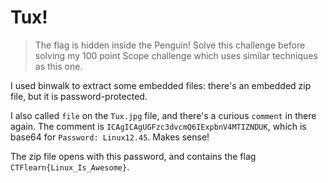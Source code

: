 # Tux!

> The flag is hidden inside the Penguin! Solve this challenge before solving my 100 point Scope challenge which uses similar techniques as this one.

I used binwalk to extract some embedded files: there's an embedded zip file, but it is password-protected.

I also called `file` on the `Tux.jpg` file, and there's a curious `comment` in there again. The comment is `ICAgICAgUGFzc3dvcmQ6IExpbnV4MTIZNDUK`, which is base64 for `Password: Linux12.45`. Makes sense!

The zip file opens with this password, and contains the flag `CTFlearn{Linux_Is_Awesome}`.

